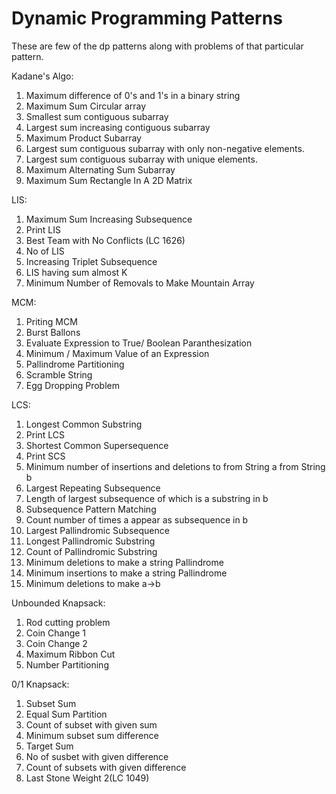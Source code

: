 # Dynamic Programming Patterns



These are few of the dp patterns along with problems of that particular pattern.

Kadane's Algo:

1. Maximum difference of 0's and 1's in a binary string
2. Maximum Sum Circular array
3. Smallest sum contiguous subarray
4. Largest sum increasing contiguous subarray
5. Maximum Product Subarray
6. Largest sum contiguous subarray with only non-negative elements.
7. Largest sum contiguous subarray with unique elements.
8. Maximum Alternating Sum Subarray
9. Maximum Sum Rectangle In A 2D Matrix

LIS:

1. Maximum Sum Increasing Subsequence
2. Print LIS
3. Best Team with No Conflicts (LC 1626)
4. No of LIS
5. Increasing Triplet Subsequence
6. LIS having sum almost K
7. Minimum Number of Removals to Make Mountain Array

MCM:

1. Priting MCM
2. Burst Ballons
3. Evaluate Expression to True/ Boolean Paranthesization
4. Minimum / Maximum Value of an Expression
5. Pallindrome Partitioning
6. Scramble String
7. Egg Dropping Problem

LCS:

1. Longest Common Substring
2. Print LCS
3. Shortest Common Supersequence
4. Print SCS
5. Minimum number of insertions and deletions to from String a from String b
6. Largest Repeating Subsequence
7. Length of largest subsequence of which is a substring in b
8. Subsequence Pattern Matching
9. Count number of times a appear as subsequence in b
10. Largest Pallindromic Subsequence
11. Longest Pallindromic Substring
12. Count of Pallindromic Substring
13. Minimum deletions to make a string Pallindrome
14. Minimum insertions to make a string Pallindrome
15. Minimum deletions to make a->b

Unbounded Knapsack:

1. Rod cutting problem
2. Coin Change 1
3. Coin Change 2
4. Maximum Ribbon Cut
5. Number Partitioning

0/1 Knapsack:

1. Subset Sum
2. Equal Sum Partition
3. Count of subset with given sum
4. Minimum subset sum difference
5. Target Sum
6. No of susbet with given difference
7. Count of subsets with given difference
8. Last Stone Weight 2(LC 1049)
